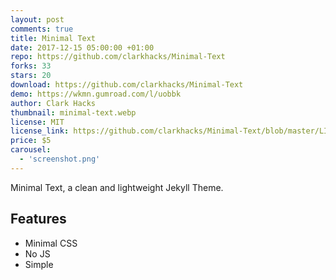 ```yaml
---
layout: post
comments: true
title: Minimal Text
date: 2017-12-15 05:00:00 +01:00
repo: https://github.com/clarkhacks/Minimal-Text
forks: 33
stars: 20
download: https://github.com/clarkhacks/Minimal-Text
demo: https://wkmn.gumroad.com/l/uobbk
author: Clark Hacks
thumbnail: minimal-text.webp
license: MIT
license_link: https://github.com/clarkhacks/Minimal-Text/blob/master/LICENSE
price: $5
carousel:
  - 'screenshot.png'
---
```


Minimal Text, a clean and lightweight Jekyll Theme.

## Features

* Minimal CSS
* No JS
* Simple
